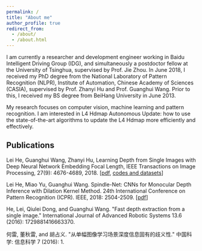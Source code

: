 ```yaml
---
permalink: /
title: "About me"
author_profile: true
redirect_from: 
  - /about/
  - /about.html
---
```


I am currently a researcher and development engineer working in Baidu Intelligent Driving Group (IDG), and simultaneously a postdoctor fellow at the University of Tsinghua, supervised by Prof. Jie Zhou. In June 2018, I received my PhD degree from the National Laboratory of Pattern Recognition (NLPR), Institute of Automation, Chinese Academy of Sciences (CASIA), supervised by Prof. Zhanyi Hu and Prof. Guanghui Wang. Prior to this, I received my BS degree from BeiHang University in June 2013.

My research focuses on computer vision, machine learning and pattern recognition. I am interested in L4 Hdmap Autonomous Update: how to use the state-of-the-art algorithms to update the L4 Hdmap more efficiently and effectively.

## Publications

Lei He, Guanghui Wang, Zhanyi Hu, Learning Depth from Single Images with Deep Neural Network Embedding Focal Length, IEEE Transactions on Image Processing, 27(9): 4676-4689, 2018. [[pdf](https://arxiv.org/abs/1803.10039), [codes and datasets](https://pan.baidu.com/s/1YVjMPTbYgUsphoSWPifJkQ)]

Lei He, Miao Yu, Guanghui Wang. Spindle-Net: CNNs for Monocular Depth Inference with Dilation Kernel Method. 24th International Conference on Pattern Recognition (ICPR). IEEE, 2018: 2504-2509. [[pdf](http://leiup.github.io/files/Spindle-Net.pdf)]

He, Lei, Qiulei Dong, and Guanghui Wang. "Fast depth extraction from a single image." International Journal of Advanced Robotic Systems 13.6 (2016): 1729881416663370.

何雷, 董秋雷, and 胡占义. "从单幅图像学习场景深度信息固有的歧义性." 中国科学: 信息科学 7 (2016): 1.

